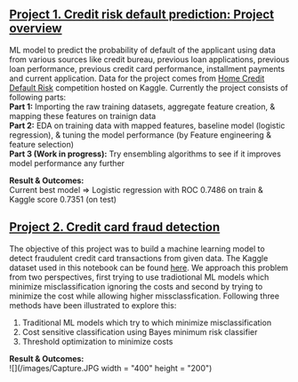 ## [Project 1. Credit risk default prediction: Project overview](https://github.com/vinayakn87/Credit-risk-default-prediction)
ML model to predict the probability of default of the applicant using data from various sources like credit bureau, previous loan applications, previous loan performance, previous credit card performance, installment payments and current application. Data for the project comes from [Home Credit Default Risk](https://www.kaggle.com/c/home-credit-default-risk) competition hosted on Kaggle.
Currently the project consists of following parts: <br />
**Part 1:** Importing the raw training datasets, aggregate feature creation, & mapping these features on trainign data <br />
**Part 2:** EDA on training data with mapped features, baseline model (logistic regression), & tuning the model performance (by Feature engineering & feature selection)<br />
**Part 3 (Work in progress):** Try ensembling algorithms to see if it improves model performance any further

**Result & Outcomes:**<br />
Current best model => Logistic regression with ROC 0.7486 on train & Kaggle score 0.7351 (on test)

## [Project 2. Credit card fraud detection](https://github.com/vinayakn87/Credit-card-fraud-detection)
The objective of this project was to build a machine learning model to detect fraudulent credit card transactions from given data. The Kaggle dataset used in this notebook can be found [here](https://www.kaggle.com/mlg-ulb/creditcardfraud). We approach this problem from two perspectives, first trying to use tradiotional ML models which minimize misclassification ignoring the costs and second by trying to minimize the cost while allowing higher missclassfication.
Following three methods have been illustrated to explore this:
1. Traditional ML models which try to which minimize misclassification
2. Cost sensitive classification using Bayes minimum risk classifier
3. Threshold optimization to minimize costs

**Result & Outcomes:**<br />
![](/images/Capture.JPG width = "400" height = "200")


